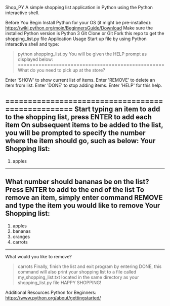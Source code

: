 Shop_PY
A simple shopping list application in Python using the Python interactive shell.

Before You Begin
Install Python for your OS (it might be pre-installed): https://wiki.python.org/moin/BeginnersGuide/Download
Make sure the installed Python version is Python 3
Git Clone or Git Fork this repo to get the shopping_list.py file
Application Usage
Start up file by using Python interactive shell and type:
> python shopping_list.py
You will be given the HELP prompt as displayed below:
==================================================
What do you need to pick up at the store?

Enter 'SHOW' to show current list of items.
Enter 'REMOVE' to delete an item from list.
Enter 'DONE' to stop adding items.
Enter 'HELP' for this help.

==================================================
Start typing an item to add to the shopping list, press ENTER to add each item
On subsequent items to be added to the list, you will be prompted to specify the number where the item should go, such as below:
Your Shopping list:
--------------------
1. apples
--------------------
What number should bananas be on the list?
Press ENTER to add to the end of the list
To remove an item, simply enter command REMOVE and type the item you would like to remove
Your Shopping list:
--------------------
1. apples
2. bananas
3. oranges
4. carrots
--------------------
What would you like to remove?
> carrots
Finally, finish the list and exit program by entering DONE, this command will also print your shopping list to a file called my_shopping_list.txt located in the same directory as your shopping_list.py file
HAPPY SHOPPING!

Additional Resources
Python for Beginners: https://www.python.org/about/gettingstarted/
